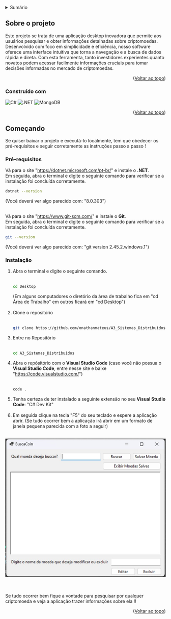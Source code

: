 <!-- Improved compatibility of back to top link -->
<a name="top"></a>

<!-- TABLE OF CONTENTS -->
<details>
  <summary>Sumário</summary>
  <ol>
    <li>
      <a href="#about-the-project">Sobre o projeto</a>
      <ul>
        <li><a href="#built-with">Construído com</a></li>
      </ul>
    </li>
    <li>
      <a href="#getting-started">Começando</a>
      <ul>
        <li><a href="#prerequisites">Pré-requisitos</a></li>
        <li><a href="#installation">Instalação</a></li>
      </ul>
    </li>
  </ol>
</details>

<!-- ABOUT THE PROJECT -->
## Sobre o projeto

<p>Este projeto se trata de uma aplicação desktop inovadora que permite aos usuários pesquisar e obter informações detalhadas sobre criptomoedas. Desenvolvido com foco em simplicidade e eficiência, nosso software oferece uma interface intuitiva que torna a navegação e a busca de dados rápida e direta. Com esta ferramenta, tanto investidores experientes quanto novatos podem acessar facilmente informações cruciais para tomar decisões informadas no mercado de criptomoedas.</p>

<p align="right">(<a href="#top">Voltar ao topo</a>)</p>

### Construído com

![C#](https://img.shields.io/badge/C%23-239120?style=for-the-badge&logo=csharp&logoColor=white) ![.NET](https://img.shields.io/badge/.NET-512BD4?style=for-the-badge&logo=dotnet&logoColor=white) ![MongoDB](https://img.shields.io/badge/MongoDB-4EA94B?style=for-the-badge&logo=mongodb&logoColor=white) 

<p align="right">(<a href="#top">Voltar ao topo</a>)</p>

<!-- GETTING STARTED -->
## Começando

Se quiser baixar o projeto e executá-lo localmente, tem que obedecer os pré-requisitos e seguir corretamente as instruções passo a passo !

### Pré-requisitos

Vá para o site "https://dotnet.microsoft.com/pt-br/" e instale o <strong>.NET</strong>. <br> Em seguida, abra o terminal e digite o seguinte comando para verificar se a instalação foi concluída corretamente.
  ```sh
  dotnet --version
  ```
(Você deverá ver algo parecido com: "8.0.303") <br> <br> 

Vá para o site "https://www.git-scm.com/" e instale o <strong>Git</strong>. <br> Em seguida, abra o terminal e digite o seguinte comando para verificar se a instalação foi concluída corretamente.
  ```sh
  git --version
  ```
(Você deverá ver algo parecido com: "git version 2.45.2.windows.1")

### Instalação

1. Abra o terminal e digite o seguinte comando. <br> <br>
    ```sh
    cd Desktop 
    ```	
    (Em alguns computadores o diretório da área de trabalho fica em "cd Área de Trabalho" em outros ficará em "cd Desktop") <br> <br>
2. Clone o repositório <br> <br>
    ```sh	
    git clone https://github.com/onathanmateus/A3_Sistemas_Distribuidos.git
    ```
3. Entre no Repositório <br> <br>
    ```sh	
    cd A3_Sistemas_Distribuidos
    ```
4. Abra o repósitório com o <strong>Visual Studio Code</strong> (caso você não possua o <strong>Visual Studio Code</strong>, entre nesse site e baixe "https://code.visualstudio.com/") <br> <br>
    ```sh	
    code .
    ```
5. Tenha certeza de ter instalado a seguinte extensão no seu <strong>Visual Studio Code</strong>: "C# Dev Kit" <br> <br>
6. Em seguida clique na tecla "F5" do seu teclado e espere a aplicação abrir. (Se tudo ocorrer bem a aplicação irá abrir em um formato de janela pequena parecida com a foto a seguir) <br> <br>

<div align='center'><img src='./Imagens/Preview.jpg'/></div> <br> <br>

Se tudo ocorrer bem fique a vontade para pesquisar por qualquer criptomoeda e veja a aplicação trazer informações sobre ela !! 

<p align="right">(<a href="#top">Voltar ao topo</a>)</p>

